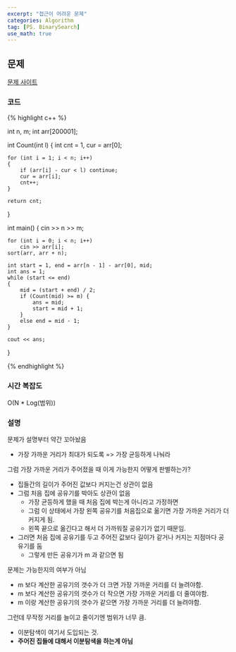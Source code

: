 ```yaml
---
excerpt: "접근이 어려운 문제"
categories: Algorithm
tag: [PS. BinarySearch]
use_math: true
---
```

## 문제

[문제 사이트](https://www.acmicpc.net/problem/2110)

### 코드

{% highlight c++ %}

int n, m;
int arr[200001];

int Count(int l)
{
	int cnt = 1, cur = arr[0];

	for (int i = 1; i < n; i++)
	{
		if (arr[i] - cur < l) continue;
		cur = arr[i];
		cnt++;
	}
	
	return cnt;
}

int main()
{
	cin >> n >> m;

	for (int i = 0; i < n; i++)
		cin >> arr[i];
	sort(arr, arr + n);
	
	int start = 1, end = arr[n - 1] - arr[0], mid;
	int ans = 1;
	while (start <= end)
	{
		mid = (start + end) / 2;
		if (Count(mid) >= m) {
			ans = mid;
			start = mid + 1;
		}
		else end = mid - 1;
	}
	
	cout << ans;
}

{% endhighlight %}

### 시간 복잡도

O(N * Log(범위))

### 설명

문제가 설명부터 약간 꼬아놨음
+ 가장 가까운 거리가 최대가 되도록 => 가장 균등하게 나눠라

그럼 가장 가까운 거리가 주어졌을 때 이게 가능한지 어떻게 판별하는가?
+ 집들간의 길이가 주어진 값보다 커지는건 상관이 없음
+ 그럼 처음 집에 공유기를 박아도 상관이 없음
	+ 가장 균등하게 했을 때 처음 집에 박는게 아니라고 가정하면
	+ 그럼 이 상태에서 가장 왼쪽 공유기를 처음집으로 옮기면 가장 가까운 거리가 더 커지게 됨.
	+ 왼쪽 끝으로 옮긴다고 해서 더 가까워질 공유기가 없기 때문임.
+ 그러면 처음 집에 공유기를 두고 주어진 값보다 길이가 같거나 커지는 지점마다 공유기를 둠
	+ 그렇게 만든 공유기가 m 과 같으면 됨

문제는 가능한지의 여부가 아님
+ m 보다 계산한 공유기의 갯수가 더 크면 가장 가까운 거리를 더 늘려야함.
+ m 보다 계산한 공유기의 갯수가 더 작으면 가장 가까운 거리를 더 줄여야함.
+ m 이랑 계산한 공유기의 갯수가 같으면 가장 가까운 거리를 더 늘려야함.

그런데 무작정 거리를 늘이고 줄이기엔 범위가 너무 큼.
+ 이분탐색이 여기서 도입되는 것.
+ __주어진 집들에 대해서 이분탐색을 하는게 아님__
